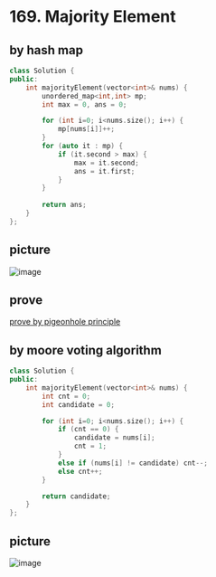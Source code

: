 # 169. Majority Element

## by hash map
```c++
class Solution {
public:
    int majorityElement(vector<int>& nums) {
        unordered_map<int,int> mp;
        int max = 0, ans = 0;

        for (int i=0; i<nums.size(); i++) {
            mp[nums[i]]++;
        }
        for (auto it : mp) {
            if (it.second > max) {
                max = it.second;
                ans = it.first;
            }
        }
        
        return ans;
    }
};
```
## picture
![image](https://github.com/PuiPu/leetcode/assets/127396685/bf7921e5-e664-4edc-a8ea-b0cb78672777)
## prove
[prove by pigeonhole principle](https://hackmd.io/rTMSLTq9SSqH97xZQN5Bbg)

## by moore voting algorithm
```c++
class Solution {
public:
    int majorityElement(vector<int>& nums) {
        int cnt = 0;
        int candidate = 0;

        for (int i=0; i<nums.size(); i++) {
            if (cnt == 0) {
                candidate = nums[i];
                cnt = 1;
            }
            else if (nums[i] != candidate) cnt--;
            else cnt++;
        }

        return candidate;
    }
};
```
## picture
![image](https://github.com/PuiPu/leetcode/assets/127396685/17e80bc2-c63d-4d69-acaf-4bfce5281ab3)
